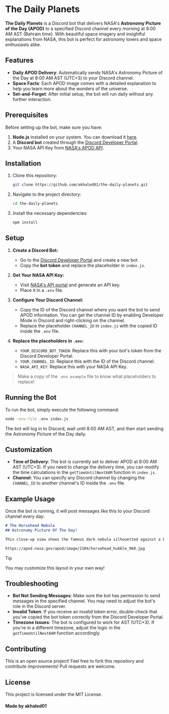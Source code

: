 # The Daily Planets

**The Daily Planets** is a Discord bot that delivers NASA's **Astronomy Picture of the Day (APOD)** to a specified Discord channel every morning at 8:00 AM AST (Bahrain time). With beautiful space imagery and insightful explanations from NASA, this bot is perfect for astronomy lovers and space enthusiasts alike.

## Features

- **Daily APOD Delivery**: Automatically sends NASA's Astronomy Picture of the Day at 8:00 AM AST (UTC+3) to your Discord channel.
- **Space Facts**: Each APOD image comes with a detailed explanation to help you learn more about the wonders of the universe.
- **Set-and-Forget**: After initial setup, the bot will run daily without any further interaction.

## Prerequisites

Before setting up the bot, make sure you have:

1. **Node.js** installed on your system. You can download it [here](https://nodejs.org/).
2. A **Discord bot** created through the [Discord Developer Portal](https://discord.com/developers/applications).
3. Your NASA API Key from [NASA's APOD API](https://api.nasa.gov/).

## Installation

1. Clone this repository:

   ```bash
   git clone https://github.com/akhaled01/the-daily-planets.git
   ```
2. Navigate to the project directory:

   ```bash
   cd the-daily-planets
   ```
3. Install the necessary dependencies:

   ```bash
   npm install
   ```

## Setup

1. **Create a Discord Bot:**

   - Go to the [Discord Developer Portal](https://discord.com/developers/applications) and create a new bot.
   - Copy the **bot token** and replace the placeholder in `index.js`.
2. **Get Your NASA API Key:**

   - Visit [NASA's API portal](https://api.nasa.gov/) and generate an API key.
   - Place it in a `.env` file.
3. **Configure Your Discord Channel:**

   - Copy the ID of the Discord channel where you want the bot to send APOD information. You can get the channel ID by enabling Developer Mode in Discord and right-clicking on the channel.
   - Replace the placeholder `CHANNEL_ID` in `index.js` with the copied ID inside the `.env` file.
4. **Replace the placeholders in `.env`:**

   - `YOUR_DISCORD_BOT_TOKEN`: Replace this with your bot's token from the Discord Developer Portal.
   - `YOUR_CHANNEL_ID`: Replace this with the ID of the Discord channel.
   - `NASA_API_KEY`: Replace this with your NASA API Key.

> Make a copy of the `.env.example` file to know what placeholders to replace!

## Running the Bot

To run the bot, simply execute the following command:

```bash
node -env-file .env index.js
```

The bot will log in to Discord, wait until 8:00 AM AST, and then start sending the Astronomy Picture of the Day daily.

## Customization

- **Time of Delivery**: The bot is currently set to deliver APOD at 8:00 AM AST (UTC+3). If you need to change the delivery time, you can modify the time calculations in the `getTimeUntilNext8AM` function in `index.js`.
- **Channel**: You can specify any Discord channel by changing the `CHANNEL_ID` to another channel's ID inside the `.env` file.

## Example Usage

Once the bot is running, it will post messages like this to your Discord channel every day:


```markdown
# The Horsehead Nebula
## Astronomy Picture Of The Day!

This close-up view shows the famous dark nebula silhouetted against a brighter region of the sky. The Horsehead Nebula is one of the most identifiable nebulae because of its resemblance to a horse's head. It is located just south of the bright star Alnitak, on the easternmost side of Orion's Belt. The dark cloud is approximately 1,500 light-years away from Earth and is a region where star formation is currently happening.

https://apod.nasa.gov/apod/image/2104/horsehead_hubble_960.jpg
```

> [!TIP]
> You may customize this layout in your own way!

## Troubleshooting

- **Bot Not Sending Messages**: Make sure the bot has permission to send messages in the specified channel. You may need to adjust the bot's role in the Discord server.
- **Invalid Token**: If you receive an invalid token error, double-check that you've copied the bot token correctly from the Discord Developer Portal.
- **Timezone Issues**: The bot is configured to work for AST (UTC+3). If you're in a different timezone, adjust the logic in the `getTimeUntilNext8AM` function accordingly.

## Contributing

This is an open source project! Feel free to fork this repository and contribute improvements! Pull requests are welcome.

## License

This project is licensed under the MIT License.

#### Made by akhaled01
